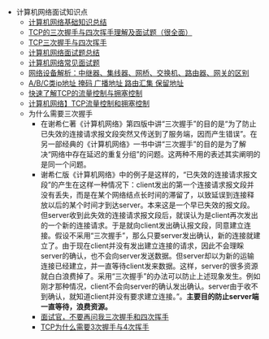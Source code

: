 - 计算机网络面试知识点
    + [计算机网络基础知识总结](https://www.cnblogs.com/maybe2030/p/4781555.html#_label3)
    + [TCP的三次握手与四次挥手理解及面试题（很全面）](https://blog.csdn.net/qq_38950316/article/details/81087809)
    + [TCP三次握手与四次挥手](https://www.cnblogs.com/welan/p/9925119.html)
    + [计算机网络面试题总结](https://blog.csdn.net/qq_42651904/article/details/91355804#%E4%BA%94%E5%B1%82%E5%8D%8F%E8%AE%AE%E7%9A%84%E4%BD%93%E7%B3%BB%E7%BB%93%E6%9E%84)
    + [计算机网络常见面试题](https://www.cnblogs.com/inception6-lxc/p/9152691.html)
    + [网络设备解析：中继器、集线器、网桥、交换机、路由器、网关的区别](https://blog.csdn.net/trochiluses/article/details/21070807?utm_source=distribute.pc_relevant.none-task)
    + [A/B/C类ip地址 掩码 广播地址 路由汇集 保留地址](https://blog.csdn.net/sinat_38972110/article/details/82141528)
    + [快速了解TCP的流量控制与拥塞控制](https://juejin.im/post/5d7ed78c518825250177933e)
    + [计算机网络】TCP流量控制和拥塞控制](https://blog.csdn.net/qq_35396127/article/details/80019516)
    + 为什么需要三次握手
        * 在谢希仁著《计算机网络》第四版中讲“三次握手”的目的是“为了防止已失效的连接请求报文段突然又传送到了服务端，因而产生错误”。在另一部经典的《计算机网络》一书中讲“三次握手”的目的是为了解决“网络中存在延迟的重复分组”的问题。这两种不用的表述其实阐明的是同一个问题。
        * 谢希仁版《计算机网络》中的例子是这样的，“已失效的连接请求报文段”的产生在这样一种情况下：client发出的第一个连接请求报文段并没有丢失，而是在某个网络结点长时间的滞留了，以致延误到连接释放以后的某个时间才到达server。本来这是一个早已失效的报文段。但server收到此失效的连接请求报文段后，就误认为是client再次发出的一个新的连接请求。于是就向client发出确认报文段，同意建立连接。假设不采用“三次握手”，那么只要server发出确认，新的连接就建立了。由于现在client并没有发出建立连接的请求，因此不会理睬server的确认，也不会向server发送数据。但server却以为新的运输连接已经建立，并一直等待client发来数据。这样，server的很多资源就白白浪费掉了。采用“三次握手”的办法可以防止上述现象发生。例如刚才那种情况，client不会向server的确认发出确认。server由于收不到确认，就知道client并没有要求建立连接。”。**主要目的防止server端一直等待，浪费资源。**
        * [面试官，不要再问我三次握手和四次挥手](https://www.cnblogs.com/heyonggang/p/11634228.html)
        * [TCP为什么需要3次握手与4次挥手](https://blog.csdn.net/xifeijian/article/details/12777187)